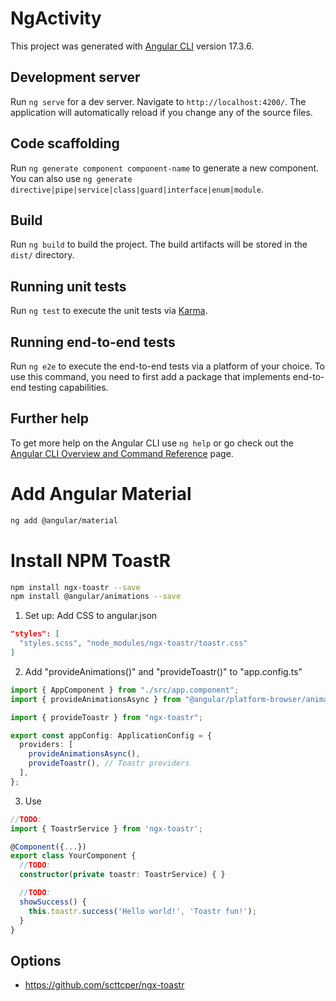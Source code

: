# NgActivity

This project was generated with [Angular CLI](https://github.com/angular/angular-cli) version 17.3.6.

## Development server

Run `ng serve` for a dev server. Navigate to `http://localhost:4200/`. The application will automatically reload if you change any of the source files.

## Code scaffolding

Run `ng generate component component-name` to generate a new component. You can also use `ng generate directive|pipe|service|class|guard|interface|enum|module`.

## Build

Run `ng build` to build the project. The build artifacts will be stored in the `dist/` directory.

## Running unit tests

Run `ng test` to execute the unit tests via [Karma](https://karma-runner.github.io).

## Running end-to-end tests

Run `ng e2e` to execute the end-to-end tests via a platform of your choice. To use this command, you need to first add a package that implements end-to-end testing capabilities.

## Further help

To get more help on the Angular CLI use `ng help` or go check out the [Angular CLI Overview and Command Reference](https://angular.io/cli) page.

# Add Angular Material

```bash
ng add @angular/material
```

# Install NPM ToastR

```bash
npm install ngx-toastr --save
npm install @angular/animations --save
```

1. Set up: Add CSS to angular.json

```json
"styles": [
  "styles.scss", "node_modules/ngx-toastr/toastr.css"
]
```

2. Add "provideAnimations()" and "provideToastr()" to "app.config.ts"

```ts
import { AppComponent } from "./src/app.component";
import { provideAnimationsAsync } from "@angular/platform-browser/animations/async";

import { provideToastr } from "ngx-toastr";

export const appConfig: ApplicationConfig = {
  providers: [
    provideAnimationsAsync(),
    provideToastr(), // Toastr providers
  ],
};
```

3. Use

```ts
//TODO:
import { ToastrService } from 'ngx-toastr';

@Component({...})
export class YourComponent {
  //TODO:
  constructor(private toastr: ToastrService) { }

  //TODO:
  showSuccess() {
    this.toastr.success('Hello world!', 'Toastr fun!');
  }
}
```

## Options

- https://github.com/scttcper/ngx-toastr
